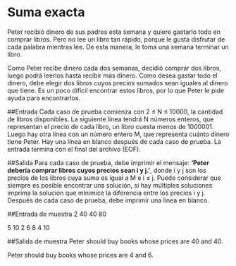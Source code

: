 # Suma exacta
Peter recibió dinero de sus padres esta semana y quiere gastarlo todo en comprar libros. Pero no lee un libro tan rápido, porque le gusta disfrutar de cada palabra mientras lee. De esta manera, le toma una semana terminar un libro.

Como Peter recibe dinero cada dos semanas, decidió comprar dos libros, luego podrá leerlos hasta recibir más dinero. Como desea gastar todo el dinero, debe elegir dos libros cuyos precios sumados sean iguales al dinero que tiene. Es un poco difícil encontrar estos libros, por lo que Peter le pide ayuda para encontrarlos.

##Entrada
Cada caso de prueba comienza con 2 ≤ N ≤ 10000, la cantidad de libros disponibles. La siguiente línea tendrá N números enteros, que representan el precio de cada libro, un libro cuesta menos de 1000001. Luego hay otra línea con un número entero M, que representa cuánto dinero tiene Peter. Hay una línea en blanco después de cada caso de prueba. La entrada termina con el final del archivo (EOF).

##Salida
Para cada caso de prueba, debe imprimir el mensaje: **‘Peter debería comprar libros cuyos precios sean i y j.’**, donde i y j son los precios de los libros cuya suma es igual a M e i ≤ j. Puede considerar que siempre es posible encontrar una solución, si hay múltiples soluciones imprima la solución que minimice la diferencia entre los precios i y j. Después de cada caso de prueba, debe imprimir una línea en blanco.

##Entrada de muestra
2
40 40
80

5
10 2 6 8 4
10

##Salida de muestra
Peter should buy books whose prices are 40 and 40.

Peter should buy books whose prices are 4 and 6.

